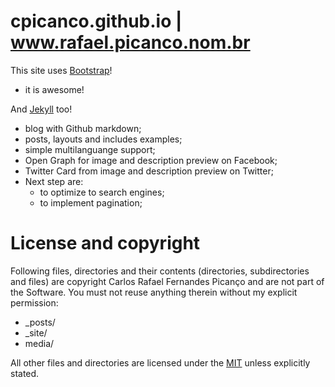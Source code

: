 # cpicanco.github.io | www.rafael.picanco.nom.br

This site uses [Bootstrap](http://getbootstrap.com/)!
 - it is awesome!

And [Jekyll](http://jekyllrb.com/) too!
 - blog with Github markdown;
 - posts, layouts and includes examples;
 - simple multilanguange support;
 - Open Graph for image and description preview on Facebook;
 - Twitter Card from image and description preview on Twitter;
 - Next step are:
 	- to optimize to search engines;
    - to implement pagination;


# License and copyright

Following files, directories and their contents (directories, subdirectories and files) are copyright Carlos Rafael Fernandes Picanço and are not part of the Software. You must not reuse anything therein without my explicit permission:

* _posts/
* _site/
* media/

All other files and directories are licensed under the [MIT](http://www.opensource.org/licenses/mit-license.php) unless explicitly stated.